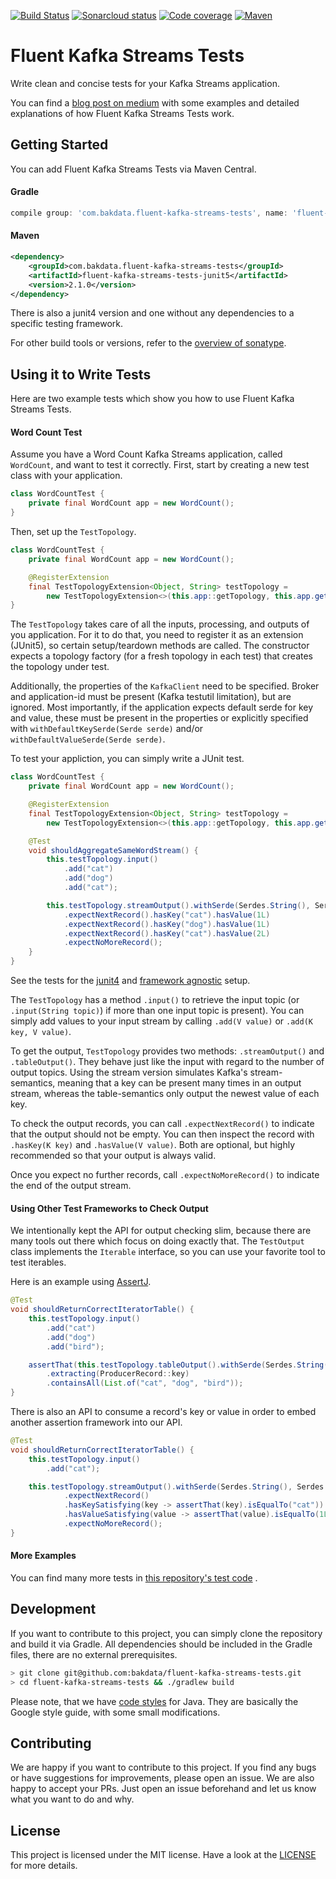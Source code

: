[![Build Status](https://dev.azure.com/bakdata/public/_apis/build/status/bakdata.fluent-kafka-streams-tests?branchName=master)](https://dev.azure.com/bakdata/public/_build/latest?definitionId=2&branchName=master)
[![Sonarcloud status](https://sonarcloud.io/api/project_badges/measure?project=com.bakdata.fluent-kafka-streams-tests%3Afluent-kafka-streams-tests&metric=alert_status)](https://sonarcloud.io/dashboard?id=com.bakdata.fluent-kafka-streams-tests%3Afluent-kafka-streams-tests)
[![Code coverage](https://sonarcloud.io/api/project_badges/measure?project=com.bakdata.fluent-kafka-streams-tests%3Afluent-kafka-streams-tests&metric=coverage)](https://sonarcloud.io/dashboard?id=com.bakdata.fluent-kafka-streams-tests%3Afluent-kafka-streams-tests)
[![Maven](https://img.shields.io/maven-central/v/com.bakdata.fluent-kafka-streams-tests/fluent-kafka-streams-tests-junit5.svg)](https://search.maven.org/search?q=g:com.bakdata.fluent-kafka-streams-tests%20AND%20a:fluent-kafka-streams-tests*&core=gav)

Fluent Kafka Streams Tests
=========================

Write clean and concise tests for your Kafka Streams application.

You can find a [blog post on medium](https://medium.com/bakdata/fluent-kafka-streams-tests-e641785171ec) with some examples and detailed explanations of how Fluent Kafka Streams Tests work.

## Getting Started

You can add Fluent Kafka Streams Tests via Maven Central.

#### Gradle
```gradle
compile group: 'com.bakdata.fluent-kafka-streams-tests', name: 'fluent-kafka-streams-tests-junit5', version: '2.1.0'
```

#### Maven
```xml
<dependency>
    <groupId>com.bakdata.fluent-kafka-streams-tests</groupId>
    <artifactId>fluent-kafka-streams-tests-junit5</artifactId>
    <version>2.1.0</version>
</dependency>
```

There is also a junit4 version and one without any dependencies to a specific testing framework.

For other build tools or versions, refer to the [overview of sonatype](https://search.maven.org/search?q=g:com.bakdata.fluent-kafka-streams-tests%20AND%20a:fluent-kafka-streams-*&core=gav).

## Using it to Write Tests

Here are two example tests which show you how to use Fluent Kafka Streams Tests.

#### Word Count Test
Assume you have a Word Count Kafka Streams application, called `WordCount`, and want to test it correctly.
First, start by creating a new test class with your application.

```java
class WordCountTest {
    private final WordCount app = new WordCount();
}
```

Then, set up the `TestTopology`.

```java
class WordCountTest {
    private final WordCount app = new WordCount();

    @RegisterExtension
    final TestTopologyExtension<Object, String> testTopology =
        new TestTopologyExtension<>(this.app::getTopology, this.app.getKafkaProperties());
}
```

The `TestTopology` takes care of all the inputs, processing, and outputs of you application.
For it to do that, you need to register it as an extension (JUnit5), so certain setup/teardown methods are called.
The constructor expects a topology factory (for a fresh topology in each test) that creates the topology under test.

Additionally, the properties of the `KafkaClient` need to be specified.
Broker and application-id must be present (Kafka testutil limitation), but are ignored.
Most importantly, if the application expects default serde for key and value, these must be present in the properties or
explicitly specified with `withDefaultKeySerde(Serde serde)` and/or `withDefaultValueSerde(Serde serde)`.

To test your appliction, you can simply write a JUnit test.
```java
class WordCountTest {
    private final WordCount app = new WordCount();

    @RegisterExtension
    final TestTopologyExtension<Object, String> testTopology =
        new TestTopologyExtension<>(this.app::getTopology, this.app.getKafkaProperties());

    @Test
    void shouldAggregateSameWordStream() {
        this.testTopology.input()
            .add("cat")
            .add("dog")
            .add("cat");

        this.testTopology.streamOutput().withSerde(Serdes.String(), Serdes.Long())
            .expectNextRecord().hasKey("cat").hasValue(1L)
            .expectNextRecord().hasKey("dog").hasValue(1L)
            .expectNextRecord().hasKey("cat").hasValue(2L)
            .expectNoMoreRecord();
    }
}
```

See the tests for the [junit4](fluent-kafka-streams-tests-junit4/src/test/java/com/bakdata/fluent_kafka_streams_tests/junit4/WordCountTest.java) and [framework agnostic](fluent-kafka-streams-tests/src/test/java/com/bakdata/fluent_kafka_streams_tests/WordCountTest.java) setup.

The `TestTopology` has a method `.input()` to retrieve the input topic (or `.input(String topic)`) if more than one input topic is present).
You can simply add values to your input stream by calling `.add(V value)` or `.add(K key, V value)`.

To get the output, `TestTopology` provides two methods: `.streamOutput()` and `.tableOutput()`.
They behave just like the input with regard to the number of output topics.
Using the stream version simulates Kafka's stream-semantics, meaning that a key can be present many times in an output stream, whereas the table-semantics only output the newest value of each key.

To check the output records, you can call `.expectNextRecord()` to indicate that the output should not be empty.
You can then inspect the record with `.hasKey(K key)` and `.hasValue(V value)`.
Both are optional, but highly recommended so that your output is always valid.

Once you expect no further records, call `.expectNoMoreRecord()` to indicate the end of the output stream.

#### Using Other Test Frameworks to Check Output
We intentionally kept the API for output checking slim, because there are many tools out there which focus on doing exactly that.
The `TestOutput` class implements the `Iterable` interface, so you can use your favorite tool to test iterables.

Here is an example using [AssertJ](http://joel-costigliola.github.io/assertj/).

```java
@Test
void shouldReturnCorrectIteratorTable() {
    this.testTopology.input()
        .add("cat")
        .add("dog")
        .add("bird");

    assertThat(this.testTopology.tableOutput().withSerde(Serdes.String(), Serdes.Long()))
        .extracting(ProducerRecord::key)
        .containsAll(List.of("cat", "dog", "bird"));
}
```

There is also an API to consume a record's key or value in order to embed another assertion framework into our API.

```java
@Test
void shouldReturnCorrectIteratorTable() {
    this.testTopology.input()
        .add("cat");

    this.testTopology.streamOutput().withSerde(Serdes.String(), Serdes.Long())
            .expectNextRecord()
            .hasKeySatisfying(key -> assertThat(key).isEqualTo("cat"))
            .hasValueSatisfying(value -> assertThat(value).isEqualTo(1L))
            .expectNoMoreRecord();
}
```

#### More Examples

You can find many more tests
in [this repository's test code](https://github.com/bakdata/fluent-kafka-streams-tests/tree/master/fluent-kafka-streams-tests/src/test/java/com/bakdata/fluent_kafka_streams_tests)
.

## Development

If you want to contribute to this project, you can simply clone the repository and build it via Gradle.
All dependencies should be included in the Gradle files, there are no external prerequisites.

```bash
> git clone git@github.com:bakdata/fluent-kafka-streams-tests.git
> cd fluent-kafka-streams-tests && ./gradlew build
```

Please note, that we have [code styles](https://github.com/bakdata/bakdata-code-styles) for Java.
They are basically the Google style guide, with some small modifications.

## Contributing

We are happy if you want to contribute to this project.
If you find any bugs or have suggestions for improvements, please open an issue.
We are also happy to accept your PRs.
Just open an issue beforehand and let us know what you want to do and why.

## License
This project is licensed under the MIT license.
Have a look at the [LICENSE](https://github.com/bakdata/fluent-kafka-streams-tests/blob/master/LICENSE) for more details.
